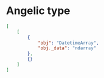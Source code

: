 # Angelic type

```json
[
    [
        {
            "obj": "DatetimeArray",
            "obj._data": "ndarray"
        },
        {}
    ]
]
```
